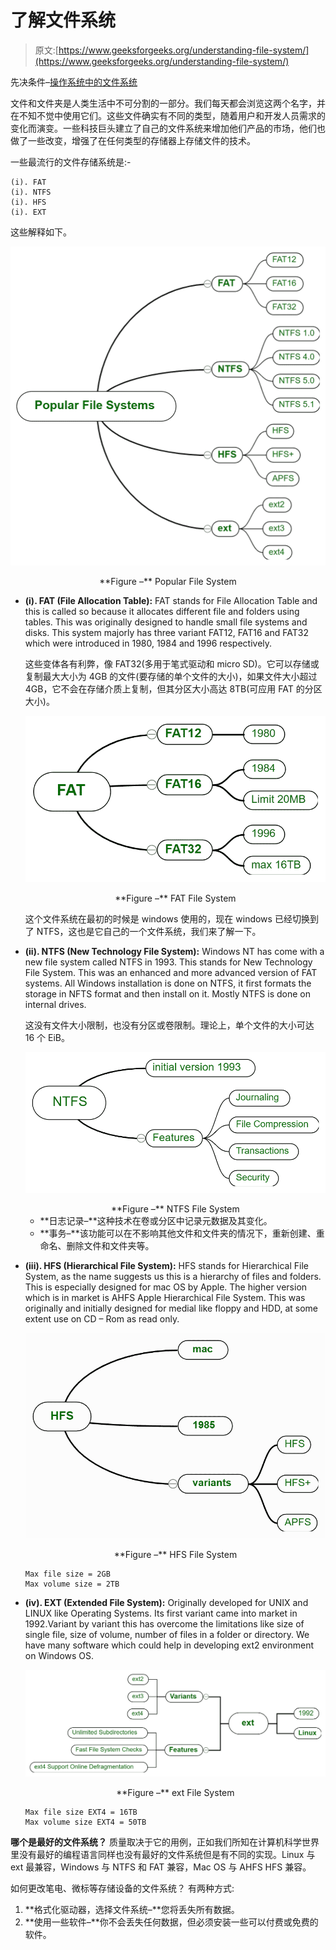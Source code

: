# 了解文件系统

> 原文:[https://www.geeksforgeeks.org/understanding-file-system/](https://www.geeksforgeeks.org/understanding-file-system/)

先决条件–[操作系统中的文件系统](https://www.geeksforgeeks.org/file-systems-in-operating-system/)

文件和文件夹是人类生活中不可分割的一部分。我们每天都会浏览这两个名字，并在不知不觉中使用它们。这些文件确实有不同的类型，随着用户和开发人员需求的变化而演变。一些科技巨头建立了自己的文件系统来增加他们产品的市场，他们也做了一些改变，增强了在任何类型的存储器上存储文件的技术。

一些最流行的文件存储系统是:-

```
(i). FAT
(i). NTFS
(i). HFS
(i). EXT 
```

这些解释如下。

![](img/cad9cfa736eda2309a726ac2eb9127a0.png)

<center>**Figure –** Popular File System</center>

*   **(i). FAT (File Allocation Table):**
    FAT stands for File Allocation Table and this is called so because it allocates different file and folders using tables. This was originally designed to handle small file systems and disks. This system majorly has three variant FAT12, FAT16 and FAT32 which were introduced in 1980, 1984 and 1996 respectively.

    这些变体各有利弊，像 FAT32(多用于笔式驱动和 micro SD)。它可以存储或复制最大大小为 4GB 的文件(要存储的单个文件的大小)，如果文件大小超过 4GB，它不会在存储介质上复制，但其分区大小高达 8TB(可应用 FAT 的分区大小)。

    ![](img/f2b79e0edbb76dd9a0c30dbdd15ff63d.png)

    <center>**Figure –** FAT File System</center>

    这个文件系统在最初的时候是 windows 使用的，现在 windows 已经切换到了 NTFS，这也是它自己的一个文件系统，我们来了解一下。

*   **(ii). NTFS (New Technology File System):**
    Windows NT has come with a new file system called NTFS in 1993\. This stands for New Technology File System. This was an enhanced and more advanced version of FAT systems. All Windows installation is done on NTFS, it first formats the storage in NFTS format and then install on it. Mostly NTFS is done on internal drives.

    这没有文件大小限制，也没有分区或卷限制。理论上，单个文件的大小可达 16 个 EiB。

    ![](img/fcf0db507386917618017f1427e5728d.png)

    <center>**Figure –** NTFS File System</center>

    *   **日志记录–**这种技术在卷或分区中记录元数据及其变化。
    *   **事务–**该功能可以在不影响其他文件和文件夹的情况下，重新创建、重命名、删除文件和文件夹等。
*   **(iii). HFS (Hierarchical File System):**
    HFS stands for Hierarchical File System, as the name suggests us this is a hierarchy of files and folders. This is especially designed for mac OS by Apple. The higher version which is in market is AHFS Apple Hierarchical File System. This was originally and initially designed for medial like floppy and HDD, at some extent use on CD – Rom as read only.

    ![](img/71d0d68da8436e1834bd52f8a31999b7.png)

    <center>**Figure –** HFS File System</center>

    ```
    Max file size = 2GB
    Max volume size = 2TB 
    ```

*   **(iv). EXT (Extended File System):**
    Originally developed for UNIX and LINUX like Operating Systems. Its first variant came into market in 1992.Variant by variant this has overcome the limitations like size of single file, size of volume, number of files in a folder or directory. We have many software which could help in developing ext2 environment on Windows OS.

    ![](img/17c20de32beec00b426c426b15a3d614.png)

    <center>**Figure –** ext File System</center>

    ```
    Max file size EXT4 = 16TB
    Max volume size EXT4 = 50TB 
    ```

**哪个是最好的文件系统？**
质量取决于它的用例，正如我们所知在计算机科学世界里没有最好的编程语言同样也没有最好的文件系统但是有不同的实现。Linux 与 ext 最兼容，Windows 与 NTFS 和 FAT 兼容，Mac OS 与 AHFS HFS 兼容。

如何更改笔电、微标等存储设备的文件系统？
有两种方式:

1.  **格式化驱动器，选择文件系统–**您将丢失所有数据。
2.  **使用一些软件–**你不会丢失任何数据，但必须安装一些可以付费或免费的软件。